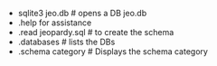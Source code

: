 * sqlite3 jeo.db # opens a DB jeo.db
* .help for assistance
* .read jeopardy.sql # to create the schema
* .databases # lists the DBs
* .schema category # Displays the schema category
